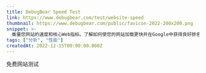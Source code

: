 ```yaml
---
title: DebugBear Speed Test
link: https://www.debugbear.com/test/website-speed
thumbnail: https://www.debugbear.com/public/favicon-2022-200x200.png
snippet: >-
  衡量您网站的速度和核心Web指标。了解如何使您的网站加载更快并在Google中获得良好排名。
tags: ["分析", "性能"]
createdAt: 2022-12-15T00:00:00.000Z
---
```

免费网站测试